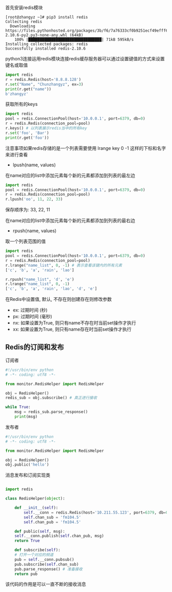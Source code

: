 首先安装redis模块

```shell
[root@zhangyz ~]# pip3 install redis
Collecting redis
  Downloading https://files.pythonhosted.org/packages/3b/f6/7a76333cf0b9251ecf49efff635015171843d9b977e4ffcf59f9c4428052/redis-2.10.6-py2.py3-none-any.whl (64kB)
    100% |████████████████████████████████| 71kB 595kB/s 
Installing collected packages: redis
Successfully installed redis-2.10.6
```

python3连接运用redis模块连接redis缓存服务器可以通过设置键值的方式来设置键名或取值
```python
import redis
r = redis.Redis(host='8.8.8.128')
r.set("Name", "Chunzhangyz", ex=3)
print(r.get("name"))
b'zhangyz'
```

获取所有的keys

```python
import redis
pool = redis.ConnectionPool(host='10.0.0.1', port=6379, db=0)
r = redis.Redis(connection_pool=pool) 
r.keys() # 以列表展示redis当中的所有key
r.set('foo', 'Bar')
print(r.get('foo'))
```

注意事项如果redis存储的是一个列表需要使用 lrange key 0 -1 这样的下标和名字来进行查看
* lpush(name, values)

在name对应的list中添加元素每个新的元素都添加到列表的最左边
```python
import redis
pool = redis.ConnectionPool(host='10.0.0.1', port=6379, db=0)
r = redis.Redis(connection_pool=pool) 
r.lpush('oo', 11, 22, 33)
```
保存顺序为: 33, 22, 11
        
在name对应的list中添加元素每个新的元素都添加到列表的最右边
* rpush(name, values)
    
取一个列表范围的值
```python     
import redis
pool = redis.ConnectionPool(host='10.0.0.1', port=6379, db=0)
r = redis.Redis(connection_pool=pool) 
r.lrange("name_list", 0, -1) # 表示查看该键内的所有元素
['c', 'b', 'a', 'rain', 'lao']

r.rpush("name_list", 'd', 'e')
r.lrange("name_list", 0, -1)
['c', 'b', 'a', 'rain', 'lao', 'd', 'e']
```
            
在Redis中设置值, 默认, 不存在则创建存在则修改参数
* ex: 过期时间 (秒)
* px: 过期时间 (毫秒)
* nx: 如果设置为True, 则只有name不存在时当前set操作才执行
* xx: 如果设置为True, 则只有name存在时当前set操作才执行
        	
## Redis的订阅和发布

订阅者

```python
#!/usr/bin/env python
# -*- coding: utf8 -*-

from monitor.RedisHelper import RedisHelper

obj = RedisHelper()
redis_sub = obj.subscribe() # 真正进行接收

while True:
    msg = redis_sub.parse_response()
    print(msg)
```

发布者

```python
#!/usr/bin/env python
# -*- coding: utf8 -*-

from monitor.RedisHelper import RedisHelper

obj = RedisHelper()
obj.public('hello')
```

消息发布和订阅实现类

```python

import redis

class RedisHelper(object):

    def __init__(self):
        self.__conn = redis.Redis(host='10.211.55.123', port=6379, db=0)
        self.chan_sub = 'fm104.5'
        self.chan_pub = 'fm104.5'

    def public(self, msg):
	self.__conn.publish(self.chan_pub, msg)
	return True

    def subscribe(self):
	# 打开一个对应的频道
	pub = self.__conn.pubsub()
	pub.subscribe(self.chan_sub)
	pub.parse_response() # 准备接收
	return pub
```

该代码的作用是可以一直不断的接收消息
